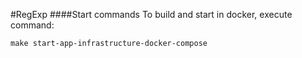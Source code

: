 #RegExp
####Start commands
To build and start in docker, execute command:
```
make start-app-infrastructure-docker-compose
```
